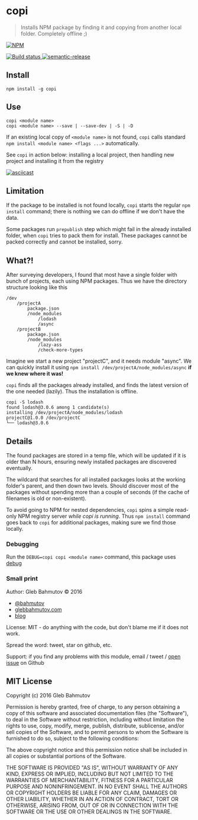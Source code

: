 # copi
> Installs NPM package by finding it and copying from another local folder. Completely offline ;)

[![NPM][copi-icon] ][copi-url]

[![Build status][copi-ci-image] ][copi-ci-url]
[![semantic-release][semantic-image] ][semantic-url]

## Install

    npm install -g copi

## Use

    copi <module name>
    copi <module name> --save | --save-dev | -S | -D

If an existing local copy of `<module name>` is not found, `copi` calls standard
`npm install <module name> <flags ...>` automatically.

See `copi` in action below: installing a local project, then handling new project and
installing it from the registry

[![asciicast](https://asciinema.org/a/33013.png)](https://asciinema.org/a/33013)

## Limitation

If the package to be installed is not found locally, `copi` starts the regular
`npm install` command; there is nothing we can do offline if we don't have the data.

Some packages run `prepublish` step which might fail in the already installed folder,
when `copi` tries to pack them for install. These packages cannot be packed correctly
and cannot be installed, sorry.

## What?!

After surveying developers, I found that most have a single folder with bunch of projects,
each using NPM packages. Thus we have the directory structure looking like this

    /dev
        /projectA
            package.json
            /node_modules
                /lodash
                /async
        /projectB
            package.json
            /node_modules
                /lazy-ass
                /check-more-types

Imagine we start a new project "projectC", and it needs module "async". We can quickly
install it using `npm install /dev/projectA/node_modules/async` **if we knew where it was!**

`copi` finds all the packages already installed, and finds the latest version of the one
needed (lazily). Thus the installation is offline.

    copi -S lodash
    found lodash@3.0.6 among 1 candidate(s)
    installing /dev/projectA/node_modules/lodash
    projectC@1.0.0 /dev/projectC
    └── lodash@3.0.6

## Details

The found packages are stored in a temp file, which will be updated if it is older than N hours,
ensuring newly installed packages are discovered eventually.

The wildcard that searches for all installed packages looks at the working folder's parent,
and then down two levels. Should discover most of the packages without spending more than a
couple of seconds (if the cache of filenames is old or non-existent).

To avoid going to NPM for nested dependencies, `copi` spins a simple read-only NPM
registry server *while copi is running*. 
Thus `npm install` command goes back to `copi` for additional packages,
making sure we find those locally.

### Debugging

Run the `DEBUG=copi copi <module name>` command, 
this package uses [debug](https://www.npmjs.com/package/debug)

### Small print

Author: Gleb Bahmutov &copy; 2016

* [@bahmutov](https://twitter.com/bahmutov)
* [glebbahmutov.com](http://glebbahmutov.com)
* [blog](http://glebbahmutov.com/blog/)

License: MIT - do anything with the code, but don't blame me if it does not work.

Spread the word: tweet, star on github, etc.

Support: if you find any problems with this module, email / tweet /
[open issue](https://github.com/bahmutov/copi/issues) on Github

## MIT License

Copyright (c) 2016 Gleb Bahmutov

Permission is hereby granted, free of charge, to any person
obtaining a copy of this software and associated documentation
files (the "Software"), to deal in the Software without
restriction, including without limitation the rights to use,
copy, modify, merge, publish, distribute, sublicense, and/or sell
copies of the Software, and to permit persons to whom the
Software is furnished to do so, subject to the following
conditions:

The above copyright notice and this permission notice shall be
included in all copies or substantial portions of the Software.

THE SOFTWARE IS PROVIDED "AS IS", WITHOUT WARRANTY OF ANY KIND,
EXPRESS OR IMPLIED, INCLUDING BUT NOT LIMITED TO THE WARRANTIES
OF MERCHANTABILITY, FITNESS FOR A PARTICULAR PURPOSE AND
NONINFRINGEMENT. IN NO EVENT SHALL THE AUTHORS OR COPYRIGHT
HOLDERS BE LIABLE FOR ANY CLAIM, DAMAGES OR OTHER LIABILITY,
WHETHER IN AN ACTION OF CONTRACT, TORT OR OTHERWISE, ARISING
FROM, OUT OF OR IN CONNECTION WITH THE SOFTWARE OR THE USE OR
OTHER DEALINGS IN THE SOFTWARE.

[copi-icon]: https://nodei.co/npm/copi.png?downloads=true
[copi-url]: https://npmjs.org/package/copi
[copi-ci-image]: https://travis-ci.org/bahmutov/copi.png?branch=master
[copi-ci-url]: https://travis-ci.org/bahmutov/copi
[semantic-image]: https://img.shields.io/badge/%20%20%F0%9F%93%A6%F0%9F%9A%80-semantic--release-e10079.svg
[semantic-url]: https://github.com/semantic-release/semantic-release
